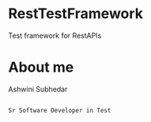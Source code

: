 # RestTestFramework
Test framework for RestAPIs

About me
========

Ashwini Subhedar
~~~~~~~~~~~~~~~~

Sr Software Developer in Test
